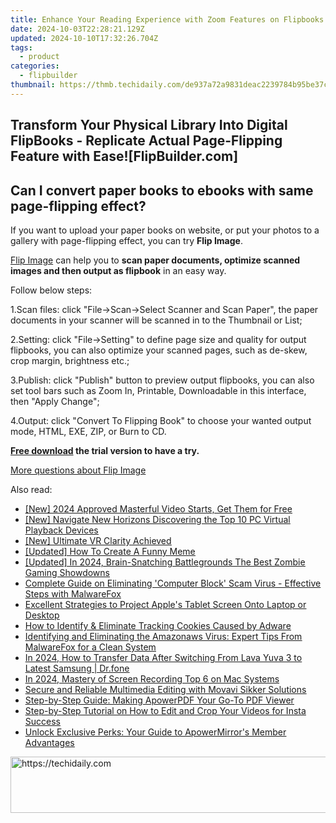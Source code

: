 ```yaml
---
title: Enhance Your Reading Experience with Zoom Features on Flipbooks at FlipBuilder.com
date: 2024-10-03T22:28:21.129Z
updated: 2024-10-10T17:32:26.704Z
tags:
  - product
categories:
  - flipbuilder
thumbnail: https://thmb.techidaily.com/de937a72a9831deac2239784b95be37c37d8202476d267d4e1560ec58a9d1f7e.jpg
---
```


## Transform Your Physical Library Into Digital FlipBooks - Replicate Actual Page-Flipping Feature with Ease![FlipBuilder.com]

## Can I convert paper books to ebooks with same page-flipping effect?

If you want to upload your paper books on website, or put your photos to a gallery with page-flipping effect, you can try **Flip Image**. 

[Flip Image](https://tools.techidaily.com/flipbuilder/products/) can help you to **scan paper documents, optimize scanned images and then output as flipbook** in an easy way.

Follow below steps:

1.Scan files: click "File->Scan->Select Scanner and Scan Paper", the paper documents in your scanner will be scanned in to the Thumbnail or List;

2.Setting: click "File->Setting" to define page size and quality for output flipbooks, you can also optimize your scanned pages, such as de-skew, crop margin, brightness etc.;

3.Publish: click "Publish" button to preview output flipbooks, you can also set tool bars such as Zoom In, Printable, Downloadable in this interface, then "Apply Change";

4.Output: click "Convert To Flipping Book" to choose your wanted output mode, HTML, EXE, ZIP, or Burn to CD.

**[Free download](https://tools.techidaily.com/flipbuilder/products/) the trial version to have a try.** 

[More questions about Flip Image](https://tools.techidaily.com/flipbuilder/products/)

<ins class="adsbygoogle"
     style="display:block"
     data-ad-format="autorelaxed"
     data-ad-client="ca-pub-7571918770474297"
     data-ad-slot="1223367746"></ins>

<ins class="adsbygoogle"
     style="display:block"
     data-ad-client="ca-pub-7571918770474297"
     data-ad-slot="8358498916"
     data-ad-format="auto"
     data-full-width-responsive="true"></ins>

<span class="atpl-alsoreadstyle">Also read:</span>
<div><ul>
<li><a href="https://article-tips.techidaily.com/new-2024-approved-masterful-video-starts-get-them-for-free/"><u>[New] 2024 Approved Masterful Video Starts, Get Them for Free</u></a></li>
<li><a href="https://extra-skills.techidaily.com/new-navigate-new-horizons-discovering-the-top-10-pc-virtual-playback-devices/"><u>[New] Navigate New Horizons Discovering the Top 10 PC Virtual Playback Devices</u></a></li>
<li><a href="https://some-approaches.techidaily.com/new-ultimate-vr-clarity-achieved/"><u>[New] Ultimate VR Clarity Achieved</u></a></li>
<li><a href="https://fox-glue.techidaily.com/updated-how-to-create-a-funny-meme/"><u>[Updated] How To Create A Funny Meme</u></a></li>
<li><a href="https://screen-activity-recording.techidaily.com/updated-in-2024-brain-snatching-battlegrounds-the-best-zombie-gaming-showdowns/"><u>[Updated] In 2024, Brain-Snatching Battlegrounds The Best Zombie Gaming Showdowns</u></a></li>
<li><a href="https://fox-metric.techidaily.com/complete-guide-on-eliminating-computer-block-scam-virus-effective-steps-with-malwarefox/"><u>Complete Guide on Eliminating 'Computer Block' Scam Virus - Effective Steps with MalwareFox</u></a></li>
<li><a href="https://fox-metric.techidaily.com/excellent-strategies-to-project-apples-tablet-screen-onto-laptop-or-desktop/"><u>Excellent Strategies to Project Apple's Tablet Screen Onto Laptop or Desktop</u></a></li>
<li><a href="https://fox-metric.techidaily.com/how-to-identify-and-eliminate-tracking-cookies-caused-by-adware/"><u>How to Identify & Eliminate Tracking Cookies Caused by Adware</u></a></li>
<li><a href="https://fox-metric.techidaily.com/identifying-and-eliminating-the-amazonaws-virus-expert-tips-from-malwarefox-for-a-clean-system/"><u>Identifying and Eliminating the Amazonaws Virus: Expert Tips From MalwareFox for a Clean System</u></a></li>
<li><a href="https://android-transfer.techidaily.com/in-2024-how-to-transfer-data-after-switching-from-lava-yuva-3-to-latest-samsung-drfone-by-drfone-transfer-from-android-transfer-from-android/"><u>In 2024, How to Transfer Data After Switching From Lava Yuva 3 to Latest Samsung | Dr.fone</u></a></li>
<li><a href="https://remote-screen-capture.techidaily.com/in-2024-mastery-of-screen-recording-top-6-on-mac-systems/"><u>In 2024, Mastery of Screen Recording Top 6 on Mac Systems</u></a></li>
<li><a href="https://some-approaches.techidaily.com/secure-and-reliable-multimedia-editing-with-movavi-sikker-solutions/"><u>Secure and Reliable Multimedia Editing with Movavi Sikker Solutions</u></a></li>
<li><a href="https://fox-metric.techidaily.com/step-by-step-guide-making-apowerpdf-your-go-to-pdf-viewer/"><u>Step-by-Step Guide: Making ApowerPDF Your Go-To PDF Viewer</u></a></li>
<li><a href="https://fox-metric.techidaily.com/step-by-step-tutorial-on-how-to-edit-and-crop-your-videos-for-insta-success/"><u>Step-by-Step Tutorial on How to Edit and Crop Your Videos for Insta Success</u></a></li>
<li><a href="https://fox-metric.techidaily.com/unlock-exclusive-perks-your-guide-to-apowermirrors-member-advantages/"><u>Unlock Exclusive Perks: Your Guide to ApowerMirror's Member Advantages</u></a></li>
</ul></div>

<!-- affiliate ads begin -->
<a href="https://appsumo.8odi.net/c/5597632/2052060/7443" target="_top" id="2052060">
  <img src="//a.impactradius-go.com/display-ad/7443-2052060" border="0" alt="https://techidaily.com" width="728" height="90"/>
</a>
<img height="0" width="0" src="https://appsumo.8odi.net/i/5597632/2052060/7443" style="position:absolute;visibility:hidden;" border="0" />
<!-- affiliate ads end -->

